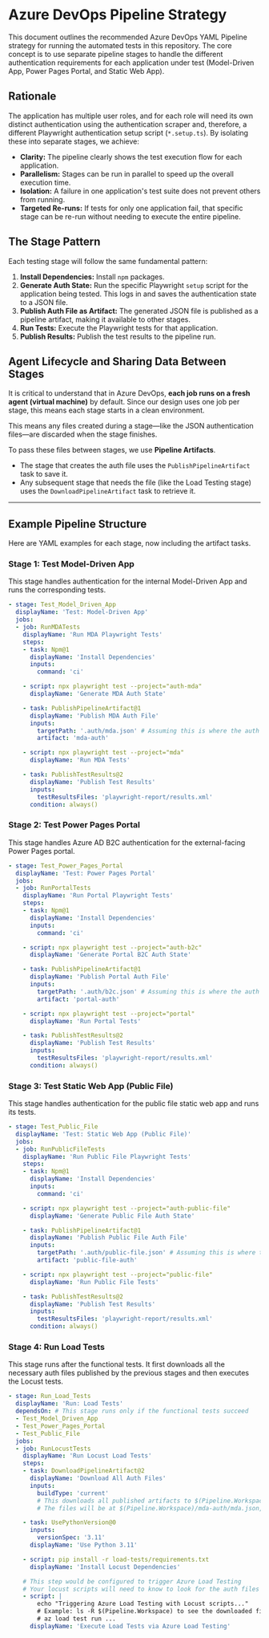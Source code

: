 # Azure DevOps Pipeline Strategy

This document outlines the recommended Azure DevOps YAML Pipeline strategy for running the automated tests in this repository. The core concept is to use separate pipeline stages to handle the different authentication requirements for each application under test (Model-Driven App, Power Pages Portal, and Static Web App).

## Rationale

The application has multiple user roles, and for each role will need its own distinct authentication using the authentication scraper and, therefore, a different Playwright authentication setup script (`*.setup.ts`). By isolating these into separate stages, we achieve:

-   **Clarity:** The pipeline clearly shows the test execution flow for each application.
-   **Parallelism:** Stages can be run in parallel to speed up the overall execution time.
-   **Isolation:** A failure in one application's test suite does not prevent others from running.
-   **Targeted Re-runs:** If tests for only one application fail, that specific stage can be re-run without needing to execute the entire pipeline.

## The Stage Pattern

Each testing stage will follow the same fundamental pattern:

1.  **Install Dependencies:** Install `npm` packages.
2.  **Generate Auth State:** Run the specific Playwright `setup` script for the application being tested. This logs in and saves the authentication state to a JSON file.
3.  **Publish Auth File as Artifact:** The generated JSON file is published as a pipeline artifact, making it available to other stages.
4.  **Run Tests:** Execute the Playwright tests for that application.
5.  **Publish Results:** Publish the test results to the pipeline run.

## Agent Lifecycle and Sharing Data Between Stages

It is critical to understand that in Azure DevOps, **each job runs on a fresh agent (virtual machine)** by default. Since our design uses one job per stage, this means each stage starts in a clean environment.

This means any files created during a stage—like the JSON authentication files—are discarded when the stage finishes.

To pass these files between stages, we use **Pipeline Artifacts**.
-   The stage that creates the auth file uses the `PublishPipelineArtifact` task to save it.
-   Any subsequent stage that needs the file (like the Load Testing stage) uses the `DownloadPipelineArtifact` task to retrieve it.

---

## Example Pipeline Structure

Here are YAML examples for each stage, now including the artifact tasks.

### Stage 1: Test Model-Driven App

This stage handles authentication for the internal Model-Driven App and runs the corresponding tests.

```yaml
- stage: Test_Model_Driven_App
  displayName: 'Test: Model-Driven App'
  jobs:
  - job: RunMDATests
    displayName: 'Run MDA Playwright Tests'
    steps:
    - task: Npm@1
      displayName: 'Install Dependencies'
      inputs:
        command: 'ci'

    - script: npx playwright test --project="auth-mda"
      displayName: 'Generate MDA Auth State'

    - task: PublishPipelineArtifact@1
      displayName: 'Publish MDA Auth File'
      inputs:
        targetPath: '.auth/mda.json' # Assuming this is where the auth file is saved
        artifact: 'mda-auth'

    - script: npx playwright test --project="mda"
      displayName: 'Run MDA Tests'

    - task: PublishTestResults@2
      displayName: 'Publish Test Results'
      inputs:
        testResultsFiles: 'playwright-report/results.xml'
      condition: always()
```

### Stage 2: Test Power Pages Portal

This stage handles Azure AD B2C authentication for the external-facing Power Pages portal.

```yaml
- stage: Test_Power_Pages_Portal
  displayName: 'Test: Power Pages Portal'
  jobs:
  - job: RunPortalTests
    displayName: 'Run Portal Playwright Tests'
    steps:
    - task: Npm@1
      displayName: 'Install Dependencies'
      inputs:
        command: 'ci'

    - script: npx playwright test --project="auth-b2c"
      displayName: 'Generate Portal B2C Auth State'

    - task: PublishPipelineArtifact@1
      displayName: 'Publish Portal Auth File'
      inputs:
        targetPath: '.auth/b2c.json' # Assuming this is where the auth file is saved
        artifact: 'portal-auth'

    - script: npx playwright test --project="portal"
      displayName: 'Run Portal Tests'

    - task: PublishTestResults@2
      displayName: 'Publish Test Results'
      inputs:
        testResultsFiles: 'playwright-report/results.xml'
      condition: always()
```

### Stage 3: Test Static Web App (Public File)

This stage handles authentication for the public file static web app and runs its tests.

```yaml
- stage: Test_Public_File
  displayName: 'Test: Static Web App (Public File)'
  jobs:
  - job: RunPublicFileTests
    displayName: 'Run Public File Playwright Tests'
    steps:
    - task: Npm@1
      displayName: 'Install Dependencies'
      inputs:
        command: 'ci'

    - script: npx playwright test --project="auth-public-file"
      displayName: 'Generate Public File Auth State'

    - task: PublishPipelineArtifact@1
      displayName: 'Publish Public File Auth File'
      inputs:
        targetPath: '.auth/public-file.json' # Assuming this is where the auth file is saved
        artifact: 'public-file-auth'

    - script: npx playwright test --project="public-file"
      displayName: 'Run Public File Tests'

    - task: PublishTestResults@2
      displayName: 'Publish Test Results'
      inputs:
        testResultsFiles: 'playwright-report/results.xml'
      condition: always()
```

### Stage 4: Run Load Tests

This stage runs after the functional tests. It first downloads all the necessary auth files published by the previous stages and then executes the Locust tests.

```yaml
- stage: Run_Load_Tests
  displayName: 'Run: Load Tests'
  dependsOn: # This stage runs only if the functional tests succeed
  - Test_Model_Driven_App
  - Test_Power_Pages_Portal
  - Test_Public_File
  jobs:
  - job: RunLocustTests
    displayName: 'Run Locust Load Tests'
    steps:
    - task: DownloadPipelineArtifact@2
      displayName: 'Download All Auth Files'
      inputs:
        buildType: 'current'
        # This downloads all published artifacts to $(Pipeline.Workspace)
        # The files will be at $(Pipeline.Workspace)/mda-auth/mda.json, etc.

    - task: UsePythonVersion@0
      inputs:
        versionSpec: '3.11'
      displayName: 'Use Python 3.11'

    - script: pip install -r load-tests/requirements.txt
      displayName: 'Install Locust Dependencies'

    # This step would be configured to trigger Azure Load Testing
    # Your locust scripts will need to know to look for the auth files in the download path
    - script: |
        echo "Triggering Azure Load Testing with Locust scripts..."
        # Example: ls -R $(Pipeline.Workspace) to see the downloaded files
        # az load test run ...
      displayName: 'Execute Load Tests via Azure Load Testing'
```

